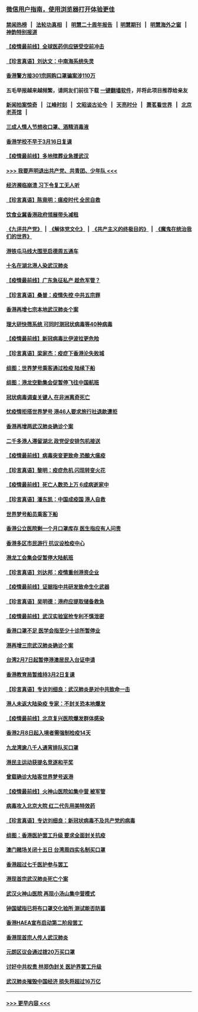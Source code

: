 ### [微信用户指南，使用浏览器打开体验更佳](https://github.com/gfw-breaker/banned-news1/blob/master/indexes/wechat-guide.md?t=0)
#### [禁闻热榜](热点新闻.md?t=0)  &nbsp;&nbsp;|&nbsp;&nbsp; [法轮功真相](https://github.com/gfw-breaker/truth/blob/master/README.md?t=0) &nbsp;&nbsp;|&nbsp;&nbsp; [明慧二十周年报告](https://github.com/gfw-breaker/mh-reports/blob/master/README.md?t=0) &nbsp;&nbsp;|&nbsp;&nbsp;[明慧期刊](https://github.com/gfw-breaker/mh-qikan) &nbsp;&nbsp;|&nbsp;&nbsp; [明慧海外之窗](https://github.com/gfw-breaker/mh-news/blob/master/README.md?t=0) &nbsp;&nbsp;|&nbsp;&nbsp; [神韵特别报道](https://github.com/gfw-breaker/mh-news/blob/master/shenyun.md?t=0)
#### [【疫情最前线】全球医药供应链受空前冲击](../pages/nsc415/n11869614.md?t=02161822) 
#### [【珍言真语】刘达文：中南海系统失灵](../pages/nsc415/n11869465.md?t=02161822) 
#### [香港警方接301宗网购口罩骗案涉110万](../pages/nsc415/n11867572.md?t=02161822) 
#### 五毛举报越来越频繁，请网友们前往下载 [一键翻墙软件](https://github.com/gfw-breaker/ssr-accounts)，并将此项目推荐给亲友
#### [新闻拍案惊奇](https://github.com/gfw-breaker/banned-news1/blob/master/pages/link4.md) &nbsp;&nbsp;|&nbsp;&nbsp; [江峰时刻](https://github.com/gfw-breaker/banned-news1/blob/master/pages/link4.md) &nbsp;&nbsp;|&nbsp;&nbsp; [文昭谈古论今](https://github.com/gfw-breaker/banned-news1/blob/master/pages/link4.md) &nbsp;&nbsp;|&nbsp;&nbsp; [天亮时分](https://github.com/gfw-breaker/banned-news1/blob/master/pages/link4.md) &nbsp;&nbsp;|&nbsp;&nbsp; [萧茗看世界](https://github.com/gfw-breaker/banned-news1/blob/master/pages/link4.md) &nbsp;&nbsp;|&nbsp;&nbsp; [北京老茶馆](https://github.com/gfw-breaker/banned-news1/blob/master/pages/link4.md) &nbsp;&nbsp;|&nbsp;&nbsp; 
#### [三成人情人节想收口罩、酒精消毒液](../pages/nsc415/n11867523.md?t=02161822) 
#### [香港学校不早于3月16日复课](../pages/nsc415/n11867498.md?t=02161822) 
#### [【疫情最前线】多地殡葬业急援武汉](../pages/nsc415/n11866914.md?t=02161822) 
#### [>>> 我要声明退出共产党、共青团、少年队 <<<](https://github.com/begood0513/goodnews/blob/master/quit/letter.md) 
#### [经济濒临崩溃 习下令复工无人听](../pages/nsc415/n11867269.md?t=02161822) 
#### [【珍言真语】陈竟明：瘟疫时代 全民自救](../pages/nsc415/n11866765.md?t=02161822) 
#### [饮食业冀香港政府领展带头减租](../pages/nsc415/n11864876.md?t=02161822) 
#### [《九评共产党》](https://github.com/begood0513/9ping.md/blob/master/README.md) &nbsp;|&nbsp; [《解体党文化》](../../../../jtdwh.md/blob/master/README.md)  &nbsp;|&nbsp; [《共产主义的终极目的》](../../../../gczydzjmd.md/blob/master/README.md) &nbsp;|&nbsp; [《魔鬼在统治我们的世界》](../../../../mgztzwmdsj.md/blob/master/README.md) 
#### [港铁屯马线大围至启德周五通车](../pages/nsc415/n11864842.md?t=02161822) 
#### [十名在湖北港人染武汉肺炎](../pages/nsc415/n11864807.md?t=02161822) 
#### [【疫情最前线】广东急征私产 趁危军管？](../pages/nsc415/n11864205.md?t=02161822) 
#### [【珍言真语】桑普：疫情失控 中共五宗罪](../pages/nsc415/n11864157.md?t=02161822) 
#### [香港再增七宗本地武汉肺炎个案](../pages/nsc415/n11862405.md?t=02161822) 
#### [理大研快筛系统 可同时测冠状病毒等40种病毒](../pages/nsc415/n11862376.md?t=02161822) 
#### [【疫情最前线】新冠病毒比伊波拉更危险](../pages/nsc415/n11862199.md?t=02161822) 
#### [【珍言真语】梁家杰：疫症下香港沦失败城](../pages/nsc415/n11861588.md?t=02161822) 
#### [组图：世界梦号乘客通过检疫 陆续下船](../pages/nsc415/n11858302.md?t=02161822) 
#### [组图：港龙空勤集会促暂停飞往中国航班](../pages/nsc415/n11858190.md?t=02161822) 
#### [冠状病毒调查关键人 在非洲离奇死亡](../pages/nsc415/n11859798.md?t=02161822) 
#### [忧疫情拒搭世界梦号 港46人要求旅行社退款遭拒](../pages/nsc415/n11859849.md?t=02161822) 
#### [香港再增两武汉肺炎确诊个案](../pages/nsc415/n11859833.md?t=02161822) 
#### [二千多港人滞留湖北 政党促安排包机接送](../pages/nsc415/n11859831.md?t=02161822) 
#### [【疫情最前线】病毒突变更致命 恐酿大瘟疫](../pages/nsc415/n11859604.md?t=02161822) 
#### [【珍言真语】黎明：疫症危机 闪现转变火花](../pages/nsc415/n11859199.md?t=02161822) 
#### [【疫情最前线】死亡人数恐上万 6成病逝家中](../pages/nsc415/n11856687.md?t=02161822) 
#### [【珍言真语】潘东凯：中国成疫国 港人自救](../pages/nsc415/n11856962.md?t=02161822) 
#### [世界梦号船员乘客下船](../pages/nsc415/n11856883.md?t=02161822) 
#### [香港公立医院剩一个月口罩库存 医生指应有人问责](../pages/nsc415/n11856875.md?t=02161822) 
#### [香港多区市民游行 抗议设检疫中心](../pages/nsc415/n11856866.md?t=02161822) 
#### [港龙工会集会促暂停大陆航班](../pages/nsc415/n11856840.md?t=02161822) 
#### [【珍言真语】刘达邦：疫情重创港资企业](../pages/nsc415/n11854274.md?t=02161822) 
#### [【疫情最前线】证据指中共研发致命生化武器](../pages/nsc415/n11853087.md?t=02161822) 
#### [【珍言真语】吴明德：港府应提取储备救急](../pages/nsc415/n11852734.md?t=02161822) 
#### [【疫情最前线】武汉实验室抢专利不慎泄密](../pages/nsc415/n11850310.md?t=02161822) 
#### [香港口罩不足 医学会指至少十诊所暂停业](../pages/nsc415/n11850301.md?t=02161822) 
#### [港再增三宗武汉肺炎确诊个案](../pages/nsc415/n11850328.md?t=02161822) 
#### [台湾2月7日起暂停港澳居民入台证申请](../pages/nsc415/n11850304.md?t=02161822) 
#### [香港教育局暂维持3月2日复课](../pages/nsc415/n11850260.md?t=02161822) 
#### [【珍言真语】专访刘细良：武汉肺炎是对中共致命一击](../pages/nsc415/n11849934.md?t=02161822) 
#### [港人未返大陆染疫 专家：不封关恐本地爆发](../pages/nsc415/n11848021.md?t=02161822) 
#### [【疫情最前线】北京复兴医院爆发群体感染](../pages/nsc415/n11847626.md?t=02161822) 
#### [香港2月8日起入境者需强制检疫14天](../pages/nsc415/n11847658.md?t=02161822) 
#### [九龙湾逾八千人通宵排队买口罩](../pages/nsc415/n11847647.md?t=02161822) 
#### [港民主运动获提名竞逐和平奖](../pages/nsc415/n11847633.md?t=02161822) 
#### [曾载确诊大陆客世界梦号返港](../pages/nsc415/n11847608.md?t=02161822) 
#### [【疫情最前线】火神山医院如集中营 被军管](../pages/nsc415/n11847524.md?t=02161822) 
#### [病毒攻入北京大院 红二代先用美特效药](../pages/nsc415/n11847427.md?t=02161822) 
#### [【珍言真语】专访刘细良：新冠状病毒不及共产党的病毒](../pages/nsc415/n11847164.md?t=02161822) 
#### [组图：香港医护罢工升级 要求全面封关抗疫](../pages/nsc415/n11844107.md?t=02161822) 
#### [澳门赌场关闭十五日 台湾周四实名制买口罩](../pages/nsc415/n11845083.md?t=02161822) 
#### [香港超过七千医护参与罢工](../pages/nsc415/n11845051.md?t=02161822) 
#### [港现首宗武汉肺炎死亡个案](../pages/nsc415/n11844998.md?t=02161822) 
#### [武汉火神山医院 再现小汤山集中营模式](../pages/nsc415/n11844763.md?t=02161822) 
#### [钟国斌指已将布口罩交化验所 测试能否防菌](../pages/nsc415/n11842783.md?t=02161822) 
#### [香港HAEA宣布启动第二阶段罢工](../pages/nsc415/n11842723.md?t=02161822) 
#### [香港现首宗人传人武汉肺炎](../pages/nsc415/n11842766.md?t=02161822) 
#### [元朗区议会通过拨20万买口罩](../pages/nsc415/n11842754.md?t=02161822) 
#### [讨好中共权贵 林郑伪封关 医护界罢工升级](../pages/nsc415/n11842359.md?t=02161822) 
#### [武汉肺炎摧毁中国经济 损失将超过16万亿](../pages/nsc415/n11839723.md?t=02161822) 

----
#### [ >>> 更早内容 <<< ](../indexes/nsc415-earlier.md)
